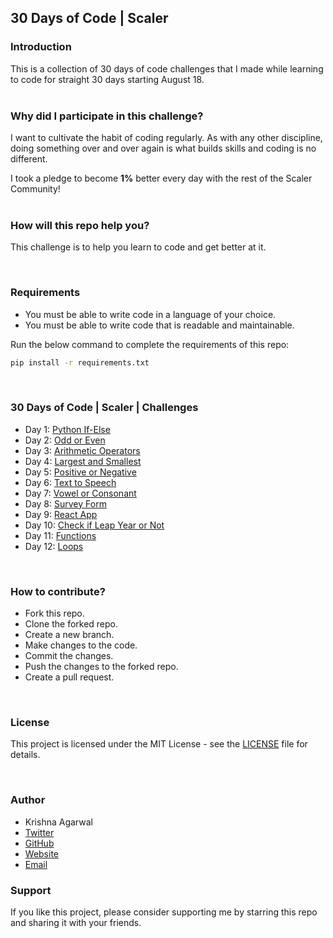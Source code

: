 ## 30 Days of Code | Scaler


### Introduction

This is a collection of 30 days of code challenges that I made while learning to code for straight 30 days starting August 18.
<br>
<br>


### Why did I participate in this challenge?

I want to cultivate the habit of coding regularly. As with any other discipline, doing something over and over again is what builds skills and coding is no different.

I took a pledge to become **1%** better every day with the rest of the Scaler Community!
<br>
<br>


### How will this repo help you?

This challenge is to help you learn to code and get better at it.

<br>

### Requirements

* You must be able to write code in a language of your choice.
* You must be able to write code that is readable and maintainable.

Run the below command to complete the requirements of this repo:

```bash
pip install -r requirements.txt
```
<br>

### 30 Days of Code | Scaler | Challenges

- Day 1: [Python If-Else](https://github.com/MrKrishnaAgarwal/30DaysOfCode/tree/main/Day%201)
- Day 2: [Odd or Even](https://github.com/MrKrishnaAgarwal/30DaysOfCode/tree/main/Day%202)
- Day 3: [Arithmetic Operators](https://github.com/MrKrishnaAgarwal/30DaysOfCode/tree/main/Day%203)
- Day 4: [Largest and Smallest](https://github.com/MrKrishnaAgarwal/30DaysOfCode/tree/main/Day%204)
- Day 5: [Positive or Negative](https://github.com/MrKrishnaAgarwal/30DaysOfCode/tree/main/Day%205)
- Day 6: [Text to Speech](https://github.com/MrKrishnaAgarwal/30DaysOfCode/tree/main/Day%206)
- Day 7: [Vowel or Consonant](https://github.com/MrKrishnaAgarwal/30DaysOfCode/tree/main/Day%207)
- Day 8: [Survey Form](https://github.com/MrKrishnaAgarwal/30DaysOfCode/tree/main/Day%208)
- Day 9: [React App](https://github.com/MrKrishnaAgarwal/30DaysOfCode/tree/main/Day%209)
- Day 10: [Check if Leap Year or Not](https://github.com/MrKrishnaAgarwal/30DaysOfCode/tree/main/Day%2010)
- Day 11: [Functions](https://github.com/MrKrishnaAgarwal/30DaysOfCode/tree/main/Day%2011)
- Day 12: [Loops](https://github.com/MrKrishnaAgarwal/30DaysOfCode/tree/main/Day%2012)
<br>

### How to contribute?

* Fork this repo.
* Clone the forked repo.
* Create a new branch.
* Make changes to the code.
* Commit the changes.
* Push the changes to the forked repo.
* Create a pull request.

<br>

### License

This project is licensed under the MIT License - see the [LICENSE](/LICENSE) file for details.

<br>


### Author

* Krishna Agarwal
* [Twitter](https://twitter.com/dmkrishnaa)
* [GitHub](https://github.com/mrkrishnaagarwal)
* [Website](https://mrkrishnaagarwal.github.io/)
* [Email](mailto:dmkrishna.agarwal@gmail.com)

### Support

If you like this project, please consider supporting me by starring this repo and sharing it with your friends.